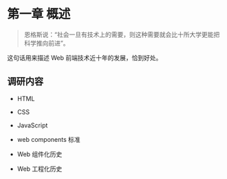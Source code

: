 # 第一章 概述

> 恩格斯说：“社会一旦有技术上的需要，则这种需要就会比十所大学更能把科学推向前进”。

这句话用来描述 Web 前端技术近十年的发展，恰到好处。



## 调研内容

+ HTML
+ CSS
+ JavaScript


+ web components 标准
+ Web 组件化历史
+ Web 工程化历史